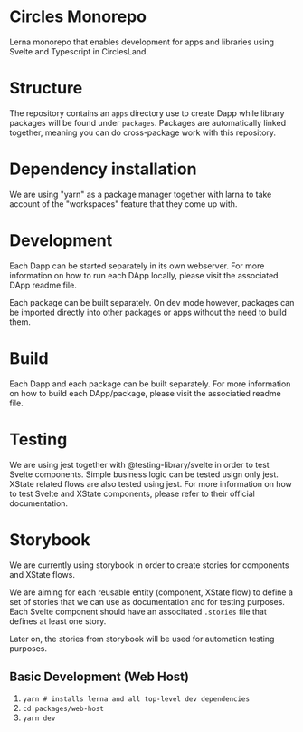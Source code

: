 # Circles Monorepo

Lerna monorepo that enables development for apps and libraries using Svelte and Typescript in CirclesLand.

# Structure

The repository contains an ```apps``` directory use to create Dapp while library packages will be found under ```packages```. Packages are automatically linked together, meaning you can do cross-package work with this repository.

# Dependency installation

We are using "yarn" as a package manager together with larna to take account of the "workspaces" feature that they come up with.

# Development

Each Dapp can be started separately in its own webserver. For more information on how to run each DApp locally, please visit the associated DApp readme file.

Each package can be built separately. On dev mode however, packages can be imported directly into other packages or apps without the need to build them.

# Build

Each Dapp and each package can be built separately. For more information on how to build each DApp/package, please visit the associatied readme file.

# Testing

We are using jest together with @testing-library/svelte in order to test Svelte components. Simple business logic can be tested usign only jest. XState related flows are also tested using jest. For more information on how to test Svelte and XState components, please refer to their official documentation.

# Storybook

We are currently using storybook in order to create stories for components and XState flows.

We are aiming for each reusable entity (component, XState flow) to define a set of stories that we can use as documentation and for testing purposes. Each Svelte component should have an associtated ```.stories``` file that defines at least one story.

Later on, the stories from storybook will be used for automation testing purposes.

##  Basic Development (Web Host)
1. `yarn # installs lerna and all top-level dev dependencies`
2. `cd packages/web-host`
3. `yarn dev`